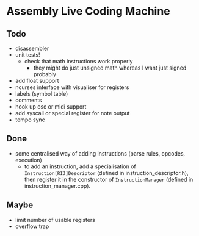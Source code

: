 Assembly Live Coding Machine
============================

Todo
----

* disassembler
* unit tests!
    * check that math instructions work properly
        * they might do just unsigned math whereas I want just signed probably
* add float support
* ncurses interface with visualiser for registers
* labels (symbol table)
* comments
* hook up osc or midi support
* add syscall or special register for note output
* tempo sync

Done
----

* some centralised way of adding instructions (parse rules, opcodes, execution)
    * to add an instruction, add a specialisation of
      `Instruction[RIJ]Descriptor` (defined in instruction_descriptor.h), then
      register it in the constructor of `InstructionManager` (defined in
      instruction_manager.cpp).

Maybe
-----

* limit number of usable registers
* overflow trap
